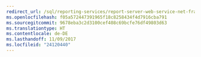 ```yaml
---
redirect_url: /sql/reporting-services/report-server-web-service-net-framework-exception-handling/best-practices/best-practices-for-reporting-services-exception-handling
ms.openlocfilehash: f05a572447391965f18c8258434f4d7916cba791
ms.sourcegitcommit: 9678eba3c2d3100cef408c69bcfe76df49803d63
ms.translationtype: HT
ms.contentlocale: de-DE
ms.lasthandoff: 11/09/2017
ms.locfileid: "24120440"
---
```


